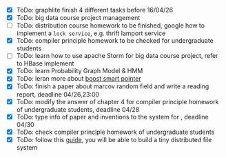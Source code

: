 - [x] ToDo: graphlite finish 4 different tasks before 16/04/26
- [x] ToDo: big data course project management
- [ ] ToDo: distribution course homework to be finished, google how to implement a `lock service`, e.g. thrift lamport service
- [x] ToDo: compiler principle homework to be checked for undergraduate students
- [ ] ToDo: learn how to use apache Storm for big data course project, refer to HBase implement
- [x] ToDo: learn Probability Graph Model & HMM
- [x] ToDo: leran more about [boost smart pointer](http://www.boost.org/doc/libs/1_64_0/libs/smart_ptr/smart_ptr.htm)
- [x] ToDo: finish a paper about marcov random field and write a reading report, deadline 04/26,23:00
- [x] ToDo: modify the answer of chapter 4 for compiler principle homework of undergraduate students, deadline 04/28
- [x] ToDo: type info of paper and inventions to the system for , deadline 04/30
- [x] ToDo: check compiler principle homework of undergraduate students
- [x] ToDo: follow this [guide](http://news.cs.nyu.edu/~jinyang/fa12/labs/), you will be able to build a tiny distributed file system
